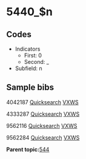 # 5440\_$n

## Codes

-   Indicators
    -   First: 0
    -   Second: \_
-   Subfield: n

## Sample bibs

4042187 [Quicksearch](https://search.library.yale.edu/catalog/4042187) [VXWS](http://prodorbis.library.yale.edu:7014/vxws/GetHoldingsService?bibId=4042187)

4333287 [Quicksearch](https://search.library.yale.edu/catalog/4333287) [VXWS](http://prodorbis.library.yale.edu:7014/vxws/GetHoldingsService?bibId=4333287)

9562116 [Quicksearch](https://search.library.yale.edu/catalog/9562116) [VXWS](http://prodorbis.library.yale.edu:7014/vxws/GetHoldingsService?bibId=9562116)

9562284 [Quicksearch](https://search.library.yale.edu/catalog/9562284) [VXWS](http://prodorbis.library.yale.edu:7014/vxws/GetHoldingsService?bibId=9562284)

**Parent topic:**[544](../../tags/544/544.md)

